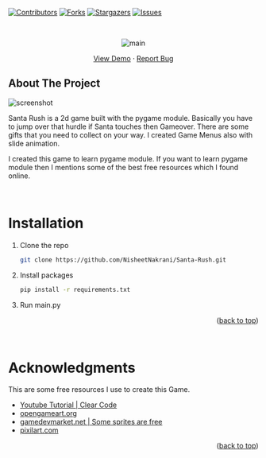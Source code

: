 <div id="top"></div>

[![Contributors][contributors-shield]][contributors-url]
[![Forks][forks-shield]][forks-url]
[![Stargazers][stars-shield]][stars-url]
[![Issues][issues-shield]][issues-url]

<!-- PROJECT LOGO -->
<br />
<div align="center">

![main](https://user-images.githubusercontent.com/62321150/156355190-f5f53809-1a5f-40fb-a4c7-45e9b1537ff2.png)
  <p align="center">
    <a href="https://youtu.be/fS7nbAR46Do">View Demo</a>
    ·
    <a href="https://github.com/NisheetNakrani/Santa-Rush/issues">Report Bug</a>
  </p>
</div>


<!-- ABOUT THE PROJECT -->
## About The Project

![screenshot](https://user-images.githubusercontent.com/62321150/156357534-370bfb31-fe9f-4c9b-9209-b2b230f79e64.png)

Santa Rush is a 2d game built with the pygame module. Basically you have to jump over that hurdle if Santa touches then Gameover. There are some gifts that you need to collect on your way. I created Game Menus also with slide animation.  

I created this game to learn pygame module. If you want to learn pygame module then I mentions some of the best free resources which I found online.

<br>

# Installation
1. Clone the repo
   ```sh
   git clone https://github.com/NisheetNakrani/Santa-Rush.git
   ```
2. Install packages
   ```sh
   pip install -r requirements.txt
   ```
3. Run main.py


<p align="right">(<a href="#top">back to top</a>)</p>

<br>

<!-- ACKNOWLEDGMENTS -->
# Acknowledgments

This are some free resources I use to create this Game.

* [Youtube Tutorial | Clear Code](https://www.youtube.com/watch?v=AY9MnQ4x3zk)
* [opengameart.org](https://opengameart.org/)
* [gamedevmarket.net | Some sprites are free](https://www.gamedevmarket.net/)
* [pixilart.com](https://www.pixilart.com/)



<p align="right">(<a href="#top">back to top</a>)</p>


<!-- MARKDOWN LINKS & IMAGES -->
[contributors-shield]: https://img.shields.io/github/contributors/NisheetNakrani/Santa-Rush?style=for-the-badge
[contributors-url]: https://github.com/NisheetNakrani/Santa-Rush/graphs/contributors
[forks-shield]: https://img.shields.io/github/forks/NisheetNakrani/Santa-Rush?style=for-the-badge
[forks-url]: https://github.com/NisheetNakrani/Santa-Rush/network/members
[stars-shield]: https://img.shields.io/github/stars/NisheetNakrani/Santa-Rush?style=for-the-badge
[stars-url]: https://github.com/NisheetNakrani/Santa-Rush
[issues-shield]: https://img.shields.io/github/issues/NisheetNakrani/Santa-Rush?style=for-the-badge
[issues-url]: https://github.com/NisheetNakrani/Santa-Rush/issues
